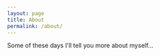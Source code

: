 ```yaml
---
layout: page
title: About
permalink: /about/
---
```


Some of these days I'll tell you more about myself...
